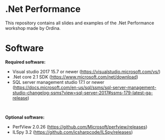 # .Net Performance
This repository contains all slides and examples of the .Net Performance workshop made by Ordina.
<br />

# Software
<strong>Required software:</strong>
- Visual studio 2017 15.7 or newer (https://visualstudio.microsoft.com/vs/)
- .Net core 2.1 SDK (https://www.microsoft.com/net/download)
- SQL server management studio 17.1 or newer (https://docs.microsoft.com/en-us/sql/ssms/sql-server-management-studio-changelog-ssms?view=sql-server-2017#ssms-179-latest-ga-release)
<br />

<strong>Optional software:</strong>
- PerfView 2.0.26 (https://github.com/Microsoft/perfview/releases)
- ILSpy 3.2 (https://github.com/icsharpcode/ILSpy/releases)
